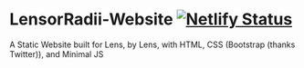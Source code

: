 # LensorRadii-Website [![Netlify Status](https://api.netlify.com/api/v1/badges/c5a31770-7e0c-47da-900c-0e897e8ad8e2/deploy-status)](https://app.netlify.com/sites/lensor-radii/deploys)
 A Static Website built for Lens, by Lens, with HTML, CSS (Bootstrap (thanks Twitter)), and Minimal JS
